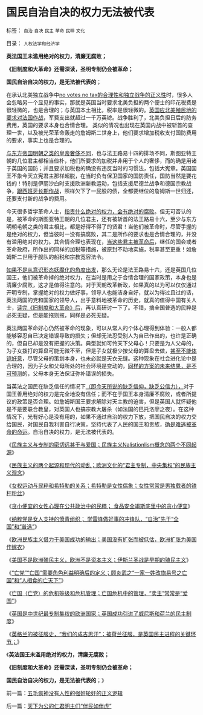 # 国民自治自决的权力无法被代表

标签： `自治` `自决` `民主` `革命` `民粹` `文化` 

目录： `人权法学和经济学`

**英法国王未滥用绝对的权力，清廉无腐败；**

**《旧制度和大革命》还需深读，圣明专制仍会被革命；**

**国民自治自决的权力，是无法被代表的**；



在承认北美独立战争中[no votes no
tax的合理性和独立战争的正义性](../../../2012/3/3/美国电影《爱国者》中的革命，改良，独立的法学概念.md)时，很多人会忽略另一个显见的事实，那就是英国当时要求北美负担的两个便士的印花税费是很轻微的，也是合理的；与英国本土相比，税率是很轻微的。[英国应北美殖民地的要求对法国作战](../../../2008/3/22/《爱国者》后谈北美独立战争的政治经济外交军事史.md)，军费支出就超过一千万英镑。战争胜利了，北美负担日后的防务费用，英国的要求本身也合情合理。
类似的情况也出现在英国内战中被斩首的查理一世，以及被光荣革命轰走的詹姆斯二世身上，他们要求增加税收支付国防费用的要求，事实上也是合理的。

[与东方帝国明朝之类的皇帝奢侈不同](http://darthvad.blog.163.com/blog/static/53399470201110221124461/)，也与法王路易十四的排场不同，斯图亚特王朝的几位君主都相当俭朴，他们所要求的加税并非用于个人的奢侈，而的确是用诸于英国的国防；并且要求加税也的确没有违反当时的习惯法，包括大宪章。英国国王不象今天立宪君主那样超脱，在当时负有保卫国家的国防责任，国防当然是要花钱的！特别是伊丽沙白时支援欧洲新教运动，包括支援尼德兰战争和德国宗教战争，[跟西班牙长期作战](../../../2011/8/18/无敌舰队和小英王国的殖民地.md)，照样欠下了一屁股的债，全都要继位的詹姆斯一世归还，还要支付新的战争的费用。

今天很多哲学革命人士，[指责什么绝对的权力，会有绝对的腐败](../../../2009/5/25/魔戒！世界上根本没有绝对的权力～！.md)。但无可否认的是，被革命的斯图亚特王朝的几位君主，还有被斩首的法王路易十六，至少与东方明朝毛朝之类的君主相比，都是好得不得了的贤君！当他们被革命时，尽管手握的是绝对的权力，但当彼时一没有搞腐败，其二是所作的要求也是合情合理的，并没有滥用绝对的权力。其合情合理也表现在，[当这些君主被革命后](../../../2012/6/12/民主集中制政体里谁是统治者？.md)，继任的国会或者革命政府，所作出的同样的加税等措施，被原封不动地实施，税率甚至更重！如詹姆斯二世用于舰队的船税和宗教宽容法令。

[如果不是从意识形态妖魔化的角度出发](../../../2011/11/25/传统道德对“暴君，独裁者”是妖魔化的；.md)，那么无论是法王路易十六，还是英国几位国王，他们被革命掉的绝对权力，在当时是用之于合情合理的国家政策，本身也是清廉少腐败，这才是值得注意的。对于天朝改革新政，如果真的以为可以仅仅通过开明专制，掌握绝对的权力做好事，领导人也能洁身自好，就以为得过且过的话，英法两国的党和国家的领导人，出乎意料地被革命的历史，就真的值得中国有关人士，[读完《旧制度和大革命》后](../../../2012/12/17/《大革命和旧制度》值得深读,资本主义不是夺权的主义.md)，再认真研讨一下了。不错，搞全国普选的民粹是必死无疑，但是能拖则拖，同样是必死无疑。

英法两国革命好心仍然被革命的现象，可以从常人的个体心理得到体验：一般人都能够容忍自已决定错误导致的损失；但却无法忍受别人为自已作出的，也许是正确的，但自已却是没有把握的决策。典型就如可怜天下父母心！只要是为人父母的，为子女拨打的算盘可能无微不至，但是子女就极少按父母的算盘去做，[甚至不能体谅好意](../../../2009/11/3/中国和古罗马的“孝道德”考究.md)，尽管父母的策划本身，也未必就是天衣无缝。这种现象在社会进化论中是合理的，因为子女和父母所处的社会环境是变动的，[同样的方案的未来结果，是不可预测](../../../2011/6/2/市场经济确保可持续性.md)的，父母本身无法保证弥补错误的损失。

当英法之国民在缺乏信任的情况下[（即今天所说的缺乏信仰，缺乏公信力），](../../../2009/9/8/促进民族团结.md)对于国王善用绝对的权力是完全地没有信任；而不在于国王本身清廉不腐败，或者所提议的政策是否合理。如詹姆斯国王要求解除对天主教的迫害，但是英国人就怀疑他是不是要联合教皇，对英国人也搞宗教大屠杀（如法国的巴托洛廖之夜）。在这种情况下，光有好心是没有用的，如果不通过自治的权力下放，把国民自决的权力交给国民，对国民自我利害自行决策，坚持代表了人民的国王和贵族，[确是难逃被革命的命运](../../../2012/12/17/革命的原因不是旧制度，更不是统治者.md)。自治自决的权力，是无法被代表的。

《[民族主义与专制的密切远甚于与爱国；民族主义Nalistionlism概念的两个不同起源](../../../2012/12/24/民族主义的两个起源，与专制的密切远甚于与爱国.md)》

《[民族主义的两个起源和现代的动乱；欧洲文化的“君主专制，中央集权”的民族主义观念](../../../2012/12/24/欧洲专制传统中的民族主义和现代的动乱.md)》

《[女权运动与民粹和希特勒的关系；希特勒是女性偶象；女性常常是男独载者的铁杆粉丝](../../../2012/12/25/女权运动与民粹和希特勒的关系.md)》

《[贪小便宜的女性心理在公共政治中的民粹； 食品安全竭斯底里中的贪小便宜](../../../2012/12/25/贪小便宜恃强凌弱的女性“向弱者倾斜”的民粹心理.md)》

《[纳粹党是女人支持的愤青组织；
学雷锋做好事的冲锋队，“自治”先于“全国”和“普选”](../../../2012/12/25/学雷锋做好事的冲锋队和德国女性垂青的雷锋精神.md)》

《[欧洲民族主义借力于美国成功的输出；美国没有扩张而被低估，欧洲扩张为美国作嫁衣](../../../2012/12/26/欧洲民族主义的成功有明显水分,美国没有扩张而被低估.md)》

《[美国不是欧洲殖民主义，欧洲不是资本主义；伊斯兰圣战是早期的殖民主义](../../../2012/12/26/欧洲不是资本主义，伊斯兰圣战是早期殖民主义.md)》

《[“亡党”“亡国”需要角色利益明确后的定义；顾炎武之“一家一姓改旗易号之亡国”和“人相食的亡天下”](../../../2012/12/26/欧洲不是资本主义，伊斯兰圣战是早期殖民主义.md)》

《[亡国（亡党）的危机等级和危机管理；亡国危机中的管理，“卖主”常常是“爱国”](../../../2012/12/27/亡党亡国的危机等级和管理，英美民主最关键的亡党亡国历史事件.md)》

《[英国是中世纪最专制集权的欧洲国家；英国成功引进了威尼斯和荷兰的民主制度](../../../2012/12/27/英国是中世纪最专制集权的欧洲国家.md)》

《[英格兰的被征服史，“我们的成吉思汗”；被荷兰征服，是英国民主进程的关键环节；](../../../2012/12/27/五毛疯神没有人性的强奸轮奸的正义逻辑.md)》

《**英法国王未滥用绝对的权力，清廉无腐败；**

**《旧制度和大革命》还需深读，圣明专制仍会被革命；**

**国民自治自决的权力，是无法被代表的**；》

前一篇：[五毛疯神没有人性的强奸轮奸的正义逻辑](../../../2012/12/27/五毛疯神没有人性的强奸轮奸的正义逻辑.md)

后一篇：[天下为公的仁君明主们“伴民如伴虎”](../../../2012/12/28/天下为公的仁君明主们“伴民如伴虎”.md)